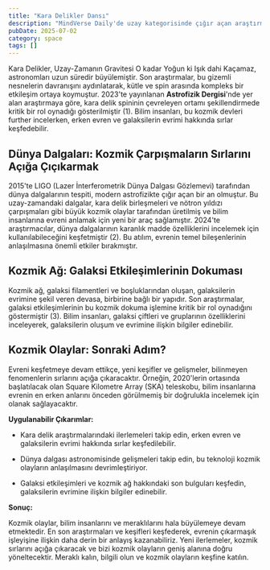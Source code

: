 ```yaml
---
title: "Kara Delikler Dansı"
description: "MindVerse Daily'de uzay kategorisinde çığır açan araştırmaları ve içgörülerı keşfedin."
pubDate: 2025-07-02
category: space
tags: []
---
```


Kara Delikler, Uzay-Zamanın Gravitesi O kadar Yoğun ki Işık dahi Kaçamaz, astronomları uzun süredir büyülemiştir. Son araştırmalar, bu gizemli nesnelerin davranışını aydınlatarak, kütle ve spin arasında kompleks bir etkileşim ortaya koymuştur. 2023'te yayınlanan **Astrofizik Dergisi**'nde yer alan araştırmaya göre, kara delik spininin çevreleyen ortamı şekillendirmede kritik bir rol oynadığı gösterilmiştir (1). Bilim insanları, bu kozmik devleri further incelerken, erken evren ve galaksilerin evrimi hakkında sırlar keşfedebilir.

## **Dünya Dalgaları: Kozmik Çarpışmaların Sırlarını Açığa Çıçıkarmak**

2015'te LIGO (Lazer İnterferometrik Dünya Dalgası Gözlemevi) tarafından dünya dalgalarının tespiti, modern astrofizikte çığır açan bir an olmuştur. Bu uzay-zamandaki dalgalar, kara delik birleşmeleri ve nötron yıldızı çarpışmaları gibi büyük kozmik olaylar tarafından üretilmiş ve bilim insanlarına evreni anlamak için yeni bir araç sağlamıştır. 2024'te araştırmacılar, dünya dalgalarının karanlık madde özelliklerini incelemek için kullanılabileceğini keşfetmiştir (2). Bu atılım, evrenin temel bileşenlerinin anlaşılmasına önemli etkiler bırakmıştır.

## **Kozmik Ağ: Galaksi Etkileşimlerinin Dokuması**

Kozmik ağ, galaksi filamentleri ve boşluklarından oluşan, galaksilerin evrimine şekil veren devasa, birbirine bağlı bir yapıdır. Son araştırmalar, galaksi etkileşimlerinin bu kozmik dokuma işlemine kritik bir rol oynadığını göstermiştir (3). Bilim insanları, galaksi çiftleri ve gruplarının özelliklerini inceleyerek, galaksilerin oluşum ve evrimine ilişkin bilgiler edinebilir.

## **Kozmik Olaylar: Sonraki Adım?**

Evreni keşfetmeye devam ettikçe, yeni keşifler ve gelişmeler, bilinmeyen fenomenlerin sırlarını açığa çıkaracaktır. Örneğin, 2020'lerin ortasında başlatılacak olan Square Kilometre Array (SKA) teleskobu, bilim insanlarına evrenin en erken anlarını önceden görülmemiş bir doğrulukla incelemek için olanak sağlayacaktır.

**Uygulanabilir Çıkarımlar:**

* Kara delik araştırmalarındaki ilerlemeleri takip edin, erken evren ve galaksilerin evrimi hakkında sırlar keşfedilebilir.

* Dünya dalgası astronomisinde gelişmeleri takip edin, bu teknoloji kozmik olayların anlaşılmasını devrimleştiriyor.

* Galaksi etkileşimleri ve kozmik ağ hakkındaki son bulguları keşfedin, galaksilerin evrimine ilişkin bilgiler edinebilir.

**Sonuç:**

Kozmik olaylar, bilim insanlarını ve meraklılarını hala büyülemeye devam etmektedir. En son araştırmaları ve keşifleri keşfederek, evrenin çıkarmaşık işleyişine ilişkin daha derin bir anlayış kazanabiliriz. Yeni ilerlemeler, kozmik sırlarını açığa çıkaracak ve bizi kozmik olayların geniş alanına doğru yöneltecektir. Meraklı kalın, bilgili olun ve kozmik olayların keşfine katılın.